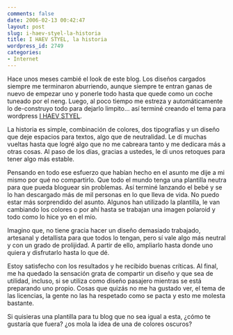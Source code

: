 ```yaml
---
comments: false
date: 2006-02-13 00:42:47
layout: post
slug: i-haev-styel-la-historia
title: I HAEV STYEL, la historia
wordpress_id: 2749
categories:
- Internet
---
```


Hace unos meses cambié el look de este blog. Los diseños cargados siempre me terminaron aburriendo, aunque siempre te entran ganas de nuevo de empezar uno y ponerle todo hasta que quede como un coche tuneado por el neng. Luego, al poco tiempo me estreza y automáticamente lo de-construyo todo para dejarlo limpito… así terminé creando el tema para wordpress [I HAEV STYEL](http://www.minid.net/2005/08/29/i-haev-styel-tema-para-wordpress-15x/).





La historia es simple, combinación de colores, dos tipografías y un diseño que deje espacios para textos, algo que de neutralidad. Le dí muchas vueltas hasta que logré algo que no me cabreara tanto y me dedicara más a otras cosas. Al paso de los días, gracias a ustedes, le di unos retoques para tener algo más estable.





Pensando en todo ese esfuerzo que habían hecho en el asunto me dije a mi mismo por qué no compartirlo. Que todo el mundo tenga una plantilla neutra para que pueda bloguear sin problemas. Así terminé lanzando el bebé y se lo han descargado más de mil personas en lo que lleva de vida. No puedo estar más sorprendido del asunto. Algunos han utilizado la plantilla, le van cambiando los colores o por ahí hasta se trabajan una imagen polaroid y todo como lo hice yo en el mío.





Imagino que, no tiene gracia hacer un diseño demasiado trabajado, artesanal y detallista para que todos lo tengan, pero sí vale algo más neutral y con un grado de prolijidad. A partir de ello, ampliarlo hasta donde uno quiera y disfrutarlo hasta lo que dé.





Estoy satisfecho con los resultados y he recibido buenas críticas. Al final, me ha quedado la sensación grata de compartir un diseño y que sea de utilidad, incluso, si se utiliza como diseño pasajero mientras se está preparando uno propio. Cosas que quizás no me ha gustado ver, el tema de las licencias, la gente no las ha respetado como se pacta y esto me molesta bastante.





Si quisieras una plantilla para tu blog que no sea igual a esta, ¿cómo te gustaría que fuera? ¿os mola la idea de una de colores oscuros?
